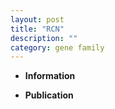 ```yaml
---
layout: post
title: "RCN"
description: ""
category: gene family
---
```


* **Information**  

* **Publication**  


